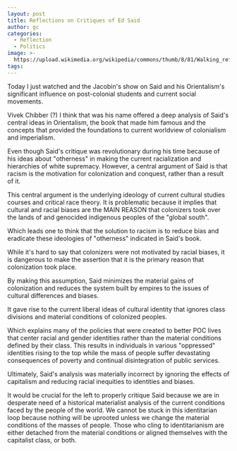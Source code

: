 ```yaml
---
layout: post
title: Reflections on Critiques of Ed Said
author: gc
categories:
  - Reflection
  - Politics
image: >-
  https://upload.wikimedia.org/wikipedia/commons/thumb/8/81/Walking_reflection.jpg/1200px-Walking_reflection.jpg
tags:
---
```

Today I just watched and the Jacobin's show on Said and his Orientalism's significant influence on post-colonial students and current social movements.&nbsp;

Vivek Chibber (?) I think that was his name offered a deep analysis of Said's central ideas in Orientalism, the book that made him famous and the concepts that provided the foundations to current worldview of colonialism and imperialism.&nbsp;

Even though Said's critique was revolutionary during his time because of his ideas about "otherness" in making the current racialization and hierarchies of white supremacy. However, a central argument of Said is that racism is the motivation for colonization and conquest, rather than a result of it.&nbsp;

This central argument is the underlying ideology of current cultural studies courses and critical race theory. It is problematic because it implies that cultural and racial biases are the MAIN REASON that colonizers took over the lands of and genocided indigenous peoples of the "global south".&nbsp;

Which leads one to think that the solution to racism is to reduce bias and eradicate these ideologies of "otherness" indicated in Said's book.

While it's hard to say that colonizers were not motivated by racial biases, it is dangerous to make the assertion that it is the primary reason that colonization took place.&nbsp;

By making this assumption, Said minimizes the material gains of colonization and reduces the system built by empires to the issues of cultural differences and biases.&nbsp;

It gave rise to the current liberal ideas of cultural identity that ignores class divisions and material conditions of colonized peoples.&nbsp;

Which explains many of the policies that were created to better POC lives that center racial and gender identities rather than the material conditions defined by their class. This results in individuals in various "oppressed" identities rising to the top while the mass of people suffer devastating consequences of poverty and continual disintegration of public services.&nbsp;

Ultimately, Said's analysis was materially incorrect by ignoring the effects of capitalism and reducing racial inequities to identities and biases.&nbsp;

It would be crucial for the left to properly critique Said because we are in desperate need of a historical materialist analysis of the current conditions faced by the people of the world. We cannot be stuck in this identitarian loop because nothing will be uprooted unless we change the material conditions of the masses of people. Those who cling to identitarianism are either detached from the material conditions or aligned themselves with the capitalist class, or both.&nbsp;
